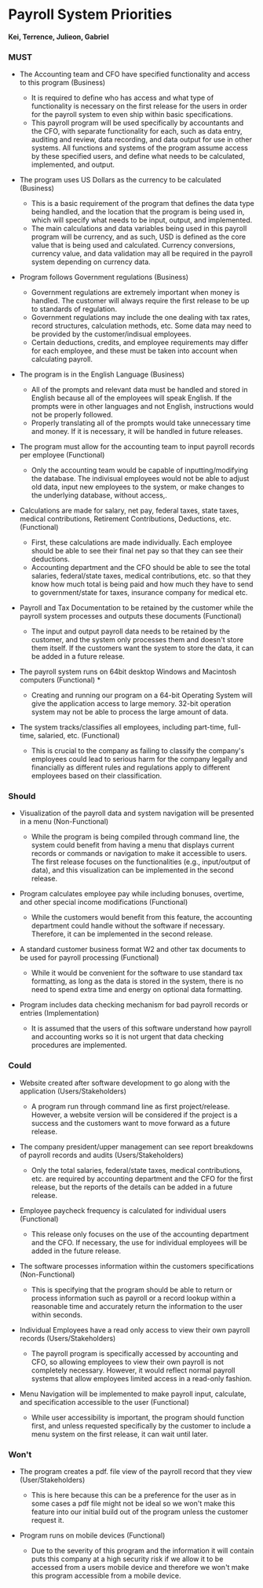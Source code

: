 # Payroll System Priorities

#### Kei, Terrence, Julieon, Gabriel

### MUST

* The Accounting team and CFO have specified functionality and access to this program (Business)
    * It is required to define who has access and what type of functionality is necessary on the first release for the users in order for the payroll system to even ship within basic specifications.
    * This payroll program will be used specifically by accountants and the CFO, with separate functionality for each, such as data entry, auditing and review, data recording, and data output for use in other systems. All functions and systems of the program assume access by these specified users, and define what needs to be calculated, implemented, and output.

* The program uses US Dollars as the currency to be calculated (Business)
    * This is a basic requirement of the program that defines the data type being handled, and the location that the program is being used in, which will specify what needs to be input, output, and implemented.
    * The main calculations and data variables being used in this payroll program will be currency, and as such, USD is defined as the core value that is being used and calculated. Currency conversions, currency value, and data validation may all be required in the payroll system depending on currency data.

* Program follows Government regulations (Business)
    * Government regulations are extremely important when money is handled. The customer will always require the first release to be up to standards of regulation.
    * Government regulations may include the one dealing with tax rates, record structures, calculation methods, etc. Some data may need to be provided by the customer/indisual employees. 
    * Certain deductions, credits, and employee requirements may differ for each employee, and these must be taken into account when calculating payroll.

* The program is in the English Language (Business)
    * All of the prompts and relevant data must be handled and stored in English because all of the employees will speak English. If the prompts were in other languages and not English, instructions would not be properly followed.
    * Properly translating all of the prompts would take unnecessary time and money. If it is necessary, it will be handled in future releases.

* The program must allow for the accounting team to input payroll records per employee (Functional)
    * Only the accounting team would be capable of inputting/modifying the database. The indivisual employees would not be able to adjust old data, input new employees to the system, or make changes to the underlying database, without access,.

* Calculations are made for salary, net pay, federal taxes, state taxes, medical contributions, Retirement Contributions, Deductions, etc. (Functional)
    * First, these calculations are made individually. Each employee should be able to see their final net pay so that they can see their deductions.
    * Accounting department and the CFO should be able to see the total salaries, federal/state taxes, medical contributions, etc. so that they know how much total is being paid and how much they have to send to government/state for taxes, insurance company for medical etc.

* Payroll and Tax Documentation to be retained by the customer while the payroll system processes and outputs these documents (Functional)
    * The input and output payroll data needs to be retained by the customer, and the system only processes them and doesn't store them itself. If the customers want the system to store the data, it can be added in a future release.

* The payroll system runs on 64bit desktop Windows and Macintosh computers (Functional)
    * 
    * Creating and running our program on a 64-bit Operating System will give the application access to large memory. 32-bit operation system may not be able to process the large amount of data.

* The system tracks/classifies all employees, including part-time, full-time, salaried, etc. (Functional)
    * This is crucial to the company as failing to classify the company's employees could lead to serious harm for the company legally and financially as different rules and regulations apply to different employees based on their classification.

### Should

* Visualization of the payroll data and system navigation will be presented in a menu (Non-Functional)
    * While the program is being compiled through command line, the system could benefit from having a menu that displays current records or commands or navigation to make it accessible to users. The first release focuses on the functionalities (e.g., input/output of data), and this visualization can be implemented in the second release.

* Program calculates employee pay while including bonuses, overtime, and other special income modifications (Functional)
    * While the customers would benefit from this feature, the accounting department could handle without the software if necessary. Therefore, it can be implemented in the second release.

* A standard customer business format W2 and other tax documents to be used for payroll processing (Functional)
    * While it would be convenient for the software to use standard tax formatting, as long as the data is stored in the system, there is no need to spend extra time and energy on optional data formatting.

* Program includes data checking mechanism for bad payroll records or entries (Implementation)
    * It is assumed that the users of this software understand how payroll and accounting works so it is not urgent that data checking procedures are implemented.

### Could

* Website created after software development to go along with the application (Users/Stakeholders)
    * A program run through command line as first project/release. However, a website version will be considered if the project is a success and the customers want to move forward as a future release.

* The company president/upper management can see report breakdowns of payroll records and audits (Users/Stakeholders)
    * Only the total salaries, federal/state taxes, medical contributions, etc. are required by accounting department and the CFO for the first release, but the reports of the details can be added in a future release.

* Employee paycheck frequency is calculated for individual users (Functional)
    * This release only focuses on the use of the accounting department and the CFO. If necessary, the use for individual employees will be added in the future release.

* The software processes information within the customers specifications (Non-Functional)
    * This is specifying that the program should be able to return or process information such as payroll or a record lookup within a reasonable time and accurately return the information to the user within seconds.

* Individual Employees have a read only access to view their own payroll records (Users/Stakeholders)
    * The payroll program is specifically accessed by accounting and CFO, so allowing employees to view their own payroll is not completely necessary. However, it would reflect normal payroll systems that allow employees limited access in a read-only fashion.

* Menu Navigation will be implemented to make payroll input, calculate, and specification accessible to the user (Functional)
    * While user accessibility is important, the program should function first, and unless requested specifically by the customer to include a menu system on the first release, it can wait until later.

### Won't

* The program creates a pdf. file view of the payroll record that they view (User/Stakeholders)
    * This is here because this can be a preference for the user as in some cases a pdf file might not be ideal so we won't make this feature into our initial build out of the program unless the customer request it.

* Program runs on mobile devices (Functional)
    * Due to the severity of this program and the information it will contain puts this company at a high security risk if we allow it to be accessed from a users mobile device and therefore we won't make this program accessible from a mobile device.
